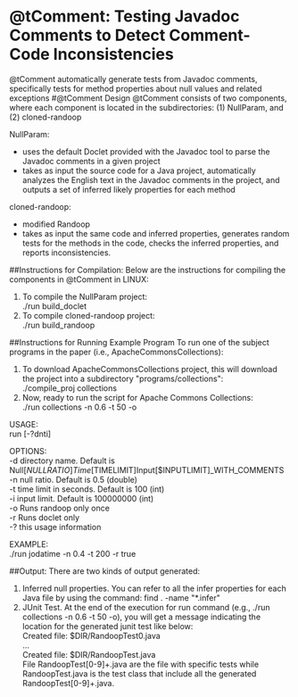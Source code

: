 # @tComment: Testing Javadoc Comments to Detect Comment-Code Inconsistencies
@tComment automatically generate tests from Javadoc  comments,  specifically  tests for method  properties about null values and related exceptions
#@tComment Design 
@tComment consists of two components, where each component is located in the subdirectories: (1) NullParam, and (2) cloned-randoop

NullParam:
- uses the default Doclet provided with the Javadoc tool to parse the Javadoc comments in a given project
- takes as input the source code for a Java project, automatically analyzes the English text in
the Javadoc comments in the project, and outputs a set of inferred likely properties for each method

cloned-randoop:
- modified Randoop
- takes as input the same code and inferred properties, generates random tests for the methods in the code, checks the inferred properties, and reports inconsistencies.

##Instructions for Compilation: 
Below are the instructions for compiling the components in @tComment in LINUX:<br />
1. To compile the NullParam project:<br />
./run build_doclet<br />
2. To compile cloned-randoop project:<br /> 
./run build_randoop<br />

##Instructions for Running Example Program
To run one of the subject programs in the paper (i.e., ApacheCommonsCollections):<br />
1. To download ApacheCommonsCollections project, this will download the project into a subdirectory "programs/collections":<br />
./compile_proj collections<br />
2. Now, ready to run the script for Apache Commons Collections:<br /> 
./run collections -n 0.6 -t 50 -o  

USAGE:<br />
  run [-?dnti]

OPTIONS:<br />
  -d  directory name. Default is Null[$NULLRATIO]Time[$TIMELIMIT]Input[$INPUTLIMIT]_WITH_COMMENTS<br />
  -n  null ratio. Default is 0.5 (double)<br />
  -t  time limit in seconds. Default is 100 (int)<br />
  -i  input limit. Default is 100000000 (int)<br />
  -o  Runs randoop only once<br />
  -r  Runs doclet only<br />
  -?  this usage information<br />

EXAMPLE:<br />
  ./run jodatime -n 0.4 -t 200 -r true<br />


##Output:
There are two kinds of output generated:<br />
1. Inferred null properties. You can refer to all the infer properties for each Java file by using the command: find . -name "*.infer"<br />
2. JUnit Test. At the end of the execution for run command (e.g., ./run collections -n 0.6 -t 50 -o), you will get a message indicating the location for the generated junit test like below:<br />
Created file: $DIR/RandoopTest0.java<br />
...<br />
Created file: $DIR/RandoopTest.java<br />
File RandoopTest[0-9]+.java are the file with specific tests while RandoopTest.java is the test class that include all the generated RandoopTest[0-9]+.java.

